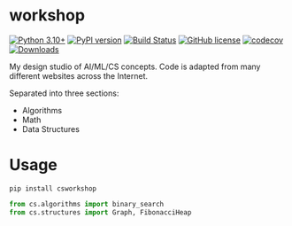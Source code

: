 # workshop

[![Python 3.10+](https://img.shields.io/badge/python-3.10+-blue.svg)](https://www.python.org/downloads/release/python-3100/)
[![PyPI version](https://badge.fury.io/py/csworkshop.svg)](https://badge.fury.io/py/csworkshop)
[![Build Status](https://github.com/TylerYep/workshop/actions/workflows/test.yml/badge.svg)](https://github.com/TylerYep/workshop/actions/workflows/test.yml)
[![GitHub license](https://img.shields.io/github/license/TylerYep/workshop)](https://github.com/TylerYep/workshop/blob/main/LICENSE)
[![codecov](https://codecov.io/gh/TylerYep/workshop/branch/main/graph/badge.svg)](https://codecov.io/gh/TylerYep/workshop)
[![Downloads](https://pepy.tech/badge/csworkshop)](https://pepy.tech/project/csworkshop)

My design studio of AI/ML/CS concepts. Code is adapted from many different websites across the Internet.

Separated into three sections:

- Algorithms
- Math
- Data Structures

# Usage

```
pip install csworkshop
```

```python
from cs.algorithms import binary_search
from cs.structures import Graph, FibonacciHeap
```
